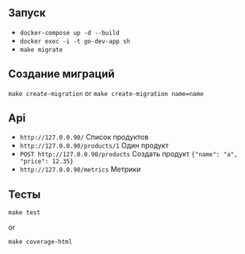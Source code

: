 ## Запуск

* `docker-compose up -d --build`
* `docker exec -i -t go-dev-app sh`
* `make migrate`

## Создание миграций

`make create-migration` or `make create-migration name=name`

## Api

* `http://127.0.0.90/` Список продуктов
* `http://127.0.0.90/products/1` Один продукт
* `POST http://127.0.0.90/products` Создать продукт `{"name": "a", "price": 12.35}`
* `http://127.0.0.90/metrics` Метрики

## Тесты

`make test`

or

`make coverage-html`
